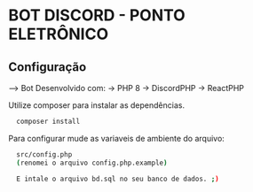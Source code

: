 # BOT DISCORD - PONTO ELETRÔNICO
## Configuração

--> Bot Desenvolvido com:
-> PHP 8
-> DiscordPHP
-> ReactPHP


Utilize composer para instalar as dependências.
```bash
  composer install
```


Para configurar mude as variaveis de ambiente do arquivo:
```bash
  src/config.php
  (renomei o arquivo config.php.example)

  E intale o arquivo bd.sql no seu banco de dados. ;)
```
